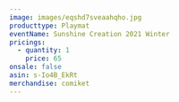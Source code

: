 ```yaml
---
image: images/eqshd7sveaahqho.jpg
producttype: Playmat
eventName: Sunshine Creation 2021 Winter
pricings:
  - quantity: 1
    price: 65
onsale: false
asin: s-Io4B_EkRt
merchandise: comiket
---
```

